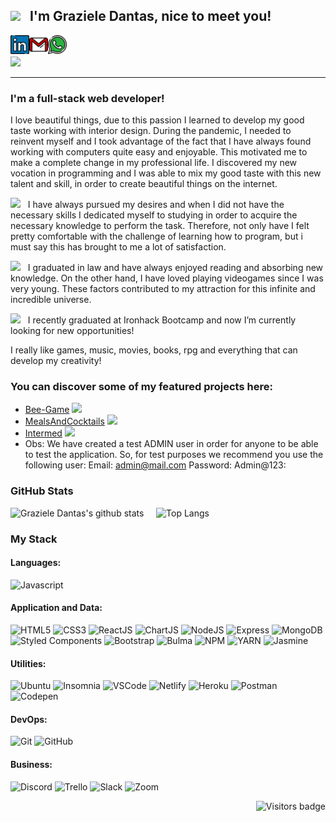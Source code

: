 <!--**Trolleza/Trolleza** is a ✨ _special_ ✨ repository because its `README.md` (this file) appears on your GitHub profile. -->
<!--https://giphy.com -> Search: "what you want" @Stickers-->
## <img src="https://media.giphy.com/media/WSBeyxvC1jH496xQGA/giphy.gif" width="150px"> &nbsp; I'm Graziele Dantas, nice to meet you! 

[<img align="left" alt="grazieledantas | LinkedIn" width="30px" src="./linkedin.svg" />][linkedin]
[<img align="left" alt="grazieledantas | Gmail" width="30px" src="./gmail.svg" />][gmail]
[<img align="left" alt="grazieledantas | Whatsapp" width="30px" src="./whatsapp.svg" />][whatsapp]
<br><br>
![](https://www.codewars.com/users/Trolleza/badges/micro)

<hr>


### **I'm a full-stack web developer!**

I love beautiful things, due to this passion I learned to develop my good taste working with interior design. During the pandemic, I needed to reinvent myself and I took advantage of the fact that I have always found working with computers quite easy and enjoyable. This motivated me to make a complete change in my professional life. I discovered my new vocation in programming and I was able to mix my good taste with this new talent and skill, in order to create beautiful things on the internet.

<img src="https://media.giphy.com/media/X7jYaZR9uxmovsYWPR/giphy.gif" width="30px"> &nbsp; I have always pursued my desires and when I did not have the necessary skills I  dedicated myself to studying in order to acquire the necessary knowledge to perform the task. Therefore, not only have I felt pretty comfortable with the challenge of learning how to program, but i must say this has brought to me a lot of satisfaction.


<img src="https://media.giphy.com/media/VGbpeD8L7QFFprYzG2/giphy.gif" width="30px"> &nbsp; I graduated in law and have always enjoyed reading and absorbing new knowledge. On the other hand, I have loved playing videogames since I was very young. These factors contributed to my attraction for this infinite and incredible universe.


<img src="https://media.giphy.com/media/QXamPN46p4qpYMhf89/giphy.gif" width="30px"> &nbsp; I recently graduated at Ironhack Bootcamp and now I’m currently looking for new opportunities!


I really like games, music, movies, books, rpg and everything that can develop my creativity!


### **You can discover some of my featured projects here:**

- [Bee-Game](https://trolleza.github.io/Bee-Game/) <img src="https://media.giphy.com/media/LSET97hcXZK9i/giphy.gif" width="30px">
- [MealsAndCocktails](https://mealsandcocktails.netlify.app) <img src="https://media.giphy.com/media/hr3rc45SrLHnyiisPk/giphy.gif" width="30px">
- [Intermed](https://intermed.netlify.app) <img src="https://media.giphy.com/media/x3HKrmEvi6XGM0qk27/giphy.gif" width="40px">
- Obs: We have created a test ADMIN user in order for anyone to be able to test the application. So, for test purposes we recommend you use the following user:
Email: admin@mail.com 
Password: Admin@123:


### GitHub Stats

<!--https://github.com/anuraghazra/github-readme-stats-->
![Graziele Dantas's github stats](https://github-readme-stats.vercel.app/api?username=Trolleza&show_icons=true&theme=cobalt)  &nbsp;   &nbsp; 
![Top Langs](https://github-readme-stats.vercel.app/api/top-langs/?username=Trolleza&theme=cobalt&layout=compact)


### My Stack

<!--https://simpleicons.org-->
<!--https://github.com/alexandresanlim/Badges4-README.md-Profile-->

#### Languages:
![Javascript](https://img.shields.io/badge/-JavaScript-EDD222?style=for-the-badge&logo=javascript&logoColor=white)

#### Application and Data:

![HTML5](https://img.shields.io/badge/-HTML5-E34F26?style=for-the-badge&logo=html5&logoColor=white)
![CSS3](https://img.shields.io/badge/-CSS3-1572B6?style=for-the-badge&logo=css3)
![ReactJS](https://img.shields.io/badge/-ReactJS-51CBF2?style=for-the-badge&logo=react&logoColor=white)
![ChartJS](https://img.shields.io/badge/ChartJS-FF6384?style=for-the-badge&logo=chart.js&logoColor=white)
![NodeJS](http://img.shields.io/badge/-NodeJS-6EBF20?style=for-the-badge&logo=node.js&logoColor=white)
![Express](http://img.shields.io/badge/-Express-black?style=for-the-badge&logo=express&logoColor=white)
![MongoDB](http://img.shields.io/badge/-MongoDB-47A248?style=for-the-badge&logo=mongodb&logoColor=white)
![Styled Components](https://img.shields.io/badge/-Styled%20Components-DB7093?style=for-the-badge&logo=styled-components&logoColor=white)
![Bootstrap](https://img.shields.io/badge/-Bootstrap-563D7C?style=for-the-badge&logo=bootstrap&logoColor=white)
![Bulma](http://img.shields.io/badge/-Bulma-00D1B2?style=for-the-badge&logo=bulma&logoColor=white)
![NPM](https://img.shields.io/badge/-NPM-CB3837?style=for-the-badge&logo=npm&logoColor=white)
![YARN](https://img.shields.io/badge/Yarn-2C8EBB?style=for-the-badge&logo=yarn&logoColor=white)
![Jasmine](https://img.shields.io/badge/-Jasmine-8A4182?style=for-the-badge&logo=jasmine&logoColor=white)


#### Utilities:

![Ubuntu](https://img.shields.io/badge/Ubuntu-E95420?style=for-the-badge&logo=ubuntu&logoColor=white)
![Insomnia](https://img.shields.io/badge/-Insomnia-5849BE?style=for-the-badge&logo=insomnia&logoColor=white)
![VSCode](https://img.shields.io/badge/-VSCode-007ACC?style=for-the-badge&logo=visual-studio-code&logoColor=white)
![Netlify](https://img.shields.io/badge/Netlify-00C7B7?style=for-the-badge&logo=netlify&logoColor=white)
![Heroku](https://img.shields.io/badge/Heroku-430098?style=for-the-badge&logo=heroku&logoColor=white)
![Postman](https://img.shields.io/badge/Postman-FF6C37?style=for-the-badge&logo=Postman&logoColor=white)
![Codepen](https://img.shields.io/badge/Codepen-000000?style=for-the-badge&logo=codepen&logoColor=white)


#### DevOps:

![Git](https://img.shields.io/badge/-Git-F05032?style=for-the-badge&logo=git&logoColor=white)
![GitHub](https://img.shields.io/badge/-Github-181717?style=for-the-badge&logo=github&logoColor=white)


#### Business:

![Discord](https://img.shields.io/badge/Discord-7289DA?style=for-the-badge&logo=discord&logoColor=white)
![Trello](https://img.shields.io/badge/-Trello-0079BF?style=for-the-badge&logo=trello&logoColor=white)
![Slack](https://img.shields.io/badge/Slack-4A154B?style=for-the-badge&logo=slack&logoColor=white)
![Zoom](https://img.shields.io/badge/Zoom-2D8CFF?style=for-the-badge&logo=zoom&logoColor=white)


<!--[![Visits Badge](https://badges.pufler.dev/visits/puf17640/git-badges)](https://badges.pufler.dev)-->
<a href="https://badges.pufler.dev">
    <img align="right" src="https://badges.pufler.dev/visits/Trolleza/Trolleza?color=pink" alt="Visitors badge" />
 </a>

[linkedin]: https://www.linkedin.com/in/trolleza/
[gmail]: mailto:elentary@gmail.com
[medium]: https://medium.com/@elentary
[facebook]: https://www.facebook.com/elentary
[whatsapp]: http://api.whatsapp.com/send?phone=5562991719791


